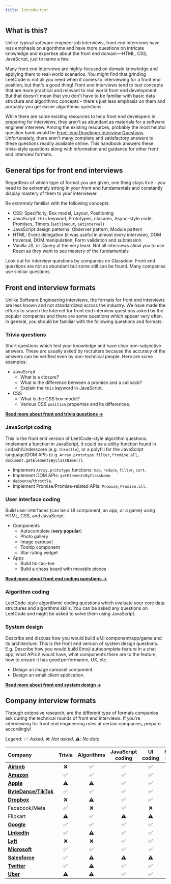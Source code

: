 ```yaml
---
title: Introduction
---
```


## What is this?

Unlike typical software engineer job interviews, front end interviews have less emphasis on algorithms and have more questions on intricate knowledge and expertise about the front end domain — HTML, CSS, JavaScript, just to name a few.

Many front end interviews are highly-focused on domain knowledge and applying them to real-world scenarios. You might find that grinding LeetCode is not all you need when it comes to interviewing for a front end position, but that's a good thing! Front end interviews tend to test concepts that are more practical and relevant to real world front end development. But that doesn't mean that you don't have to be familiar with basic data structure and algorithmic concepts - there's just less emphasis on them and probably you get easier algorithmic questions.

While there are some existing resources to help front end developers in preparing for interviews, they aren't as abundant as materials for a software engineer interview. Among the existing resources, probably the most helpful question bank would be [Front-end Developer Interview Questions](https://github.com/h5bp/Front-end-Developer-Interview-Questions). Unfortunately, there aren't many complete and satisfactory answers to these questions readily available online. This handbook answers these trivia-style questions along with information and guidance for other front end interview formats.

## General tips for front end interviews

Regardless of which type of format you are given, one thing stays true - you need to be extremely strong in your front end fundamentals and constantly display mastery of them to your interviewer.

Be _extremely_ familiar with the following concepts:

- CSS: Specificity, Box model, Layout, Positioning
- JavaScript: `this` keyword, Prototypes, closures, Async-style code, Promises, Timers (`setTimeout`, `setInterval`)
- JavaScript design patterns: Observer pattern, Module pattern
- HTML: Event delegation (it was useful in almost every interview), DOM traversal, DOM manipulation, Form validation and submission
- Vanilla JS, or jQuery at the very least. Not all interviews allow you to use React as they want to see mastery of the fundamentals

Look out for interview questions by companies on Glassdoor. Front end questions are not as abundant but some still can be found. Many companies use similar questions.

## Front end interview formats

Unlike Software Engineering interviews, the formats for front end interviews are less known and not standardized across the industry. We have made the efforts to search the Internet for front end interview questions asked by the popular companies and there are some questions which appear very often. In general, you should be familiar with the following questions and formats:

### Trivia questions

Short questions which test your knowledge and have clear non-subjective answers. These are usually asked by recruiters because the accuracy of the answers can be verified even by non-technical people. Here are some examples:

- JavaScript
  - What is a closure?
  - What is the difference between a promise and a callback?
  - Explain the `this` keyword in JavaScript.
- CSS
  - What is the CSS box model?
  - Various CSS `position` properties and its differences.

[**Read more about front end trivia questions →**](./trivia.md)

### JavaScript coding

This is the front end version of LeetCode-style algorithm questions. Implement a function in JavaScript, it could be a utility function found in Lodash/Underscore (e.g. `throttle`), or a polyfill for the JavaScript language/DOM APIs (e.g. `Array.prototype.filter`, `Promise.all`, `document.getElementsByClassName()`).

- Implement `Array.prototype` functions: `map`, `reduce`, `filter`, `sort`.
- Implement DOM APIs: `getElementsByClassName`.
- `debounce`/`throttle`.
- Implement Promise/Promise-related APIs: `Promise`, `Promise.all`.

### User interface coding

Build user interfaces (can be a UI component, an app, or a game) using HTML, CSS, and JavaScript.

- Components
  - Autocomplete (**very popular**)
  - Photo gallery
  - Image carousel
  - Tooltip component
  - Star rating widget
- Apps
  - Build tic-tac-toe
  - Build a chess board with movable pieces

[**Read more about front end coding questions →**](./algorithms.md)

### Algorithm coding

LeetCode-style algorithmic coding questions which evaluate your core data structures and algorithms skills. You can be asked any questions on LeetCode and might be asked to solve them using JavaScript.

### System design

Describe and discuss how you would build a UI component/app/game and its architecture. This is the front end version of system design questions. E.g. Describe how you would build Emoji autocomplete feature in a chat app, what APIs it would have, what components there are to the feature, how to ensure it has good performance, UX, etc.

- Design an image carousel component.
- Design an email client application.

[**Read more about front end system design →**](./front-end-system-design.md)

## Company interview formats

Through extensive research, are the different type of formats companies ask during the technical rounds of front end interviews. If you're interviewing for front end engineering roles at certain companies, prepare accordingly!

_Legend: ✅: Asked, ❌: Not asked, ⚠️: No data_

| Company | Trivia | Algorithms | JavaScript coding | UI coding | System design |
| :-- | :-: | :-: | :-: | :-: | :-: |
| [**Airbnb**](./companies/airbnb-front-end-interview-questions.md) | ❌ | ✅ | ✅ | ✅ | ❌ |
| [**Amazon**](./companies/amazon-front-end-interview-questions.md) | ✅ | ✅ | ✅ | ✅ | ✅ |
| [**Apple**](./companies/apple-front-end-interview-questions.md) | ⚠️ | ⚠️ | ✅ | ✅ | ⚠️ |
| [**ByteDance/TikTok**](./companies/bytedance-tiktok-front-end-interview-questions.md) | ✅ | ✅ | ✅ | ✅ | ❌ |
| [**Dropbox**](./companies/dropbox-front-end-interview-questions.md) | ❌ | ⚠️ | ✅ | ✅ | ✅ |
| Facebook/Meta | ✅ | ❌ | ✅ | ❌ | ✅ |
| Flipkart | ⚠️ | ✅ | ⚠️ | ⚠️ | ⚠️ |
| [**Google**](./companies/google-front-end-interview-questions.md) | ✅ | ✅ | ✅ | ✅ | ✅ |
| [**LinkedIn**](./companies/linkedin-front-end-interview-questions.md) | ✅ | ⚠️ | ✅ | ✅ | ⚠️ |
| [**Lyft**](./companies/lyft-front-end-interview-questions.md) | ❌ | ❌ | ✅ | ✅ | ⚠️ |
| [**Microsoft**](./companies/microsoft-front-end-interview-questions.md) | ✅ | ✅ | ✅ | ✅ | ⚠️ |
| [**Salesforce**](./companies/salesforce-front-end-interview-questions.md) | ✅ | ⚠️ | ⚠️ | ⚠️ | ⚠️ |
| [**Twitter**](./companies/twitter-front-end-interview-questions.md) | ✅ | ⚠️ | ✅ | ✅ | ⚠️ |
| [**Uber**](./companies/uber-front-end-interview-questions.md) | ⚠️ | ⚠️ | ✅ | ✅ | ⚠️ |
